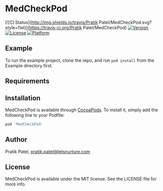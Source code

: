 # MedCheckPod

[![CI Status](http://img.shields.io/travis/Pratik Patel/MedCheckPod.svg?style=flat)](https://travis-ci.org/Pratik Patel/MedCheckPod)
[![Version](https://img.shields.io/cocoapods/v/MedCheckPod.svg?style=flat)](http://cocoapods.org/pods/MedCheckPod)
[![License](https://img.shields.io/cocoapods/l/MedCheckPod.svg?style=flat)](http://cocoapods.org/pods/MedCheckPod)
[![Platform](https://img.shields.io/cocoapods/p/MedCheckPod.svg?style=flat)](http://cocoapods.org/pods/MedCheckPod)

## Example

To run the example project, clone the repo, and run `pod install` from the Example directory first.

## Requirements

## Installation

MedCheckPod is available through [CocoaPods](http://cocoapods.org). To install
it, simply add the following line to your Podfile:

```ruby
pod 'MedCheckPod'
```

## Author

Pratik Patel, pratik.patel@letsnurture.com

## License

MedCheckPod is available under the MIT license. See the LICENSE file for more info.
